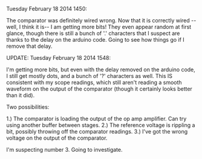 Tuesday February 18 2014 1450:

The comparator was definitely wired wrong. Now that it is correctly wired --
well, I think it is-- I am getting more bits! They even appear random at 
first glance, though there is still a bunch of '.' characters that I suspect 
are thanks to the delay on the arduino code. Going to see how things go if I 
remove that delay.

UPDATE: Tuesday February 18 2014 1548:

I'm getting more bits, but even with the delay removed on the arduino code, I 
still get mostly dots, and a bunch of '?' characters as well. This IS 
consistent with my scope readings, which still aren't reading a smooth 
waveform on the output of the comparator (though it certainly looks better 
than it did).

Two possibilities:

1.) The comparator is loading the output of the op amp amplifier. Can try 
using another buffer between stages.
2.) The reference voltage is rippling a bit, possibly throwing off the 
comparator readings.
3.) I've got the wrong voltage on the output of the comparator.

I'm suspecting number 3. Going to investigate.
